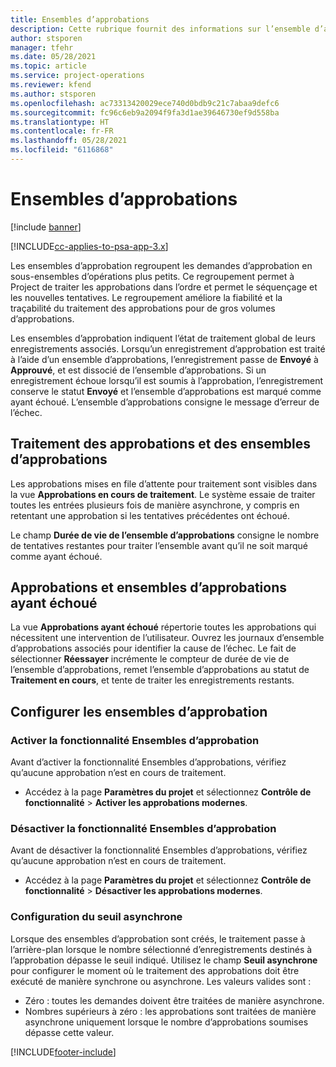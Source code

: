 ```yaml
---
title: Ensembles d’approbations
description: Cette rubrique fournit des informations sur l’ensemble d’approbation, les demandes et les sous-ensembles de ces opérations.
author: stsporen
manager: tfehr
ms.date: 05/28/2021
ms.topic: article
ms.service: project-operations
ms.reviewer: kfend
ms.author: stsporen
ms.openlocfilehash: ac73313420029ece740d0bdb9c21c7abaa9defc6
ms.sourcegitcommit: fc96c6eb9a2094f9fa3d1ae39646730ef9d558ba
ms.translationtype: HT
ms.contentlocale: fr-FR
ms.lasthandoff: 05/28/2021
ms.locfileid: "6116868"
---
```

# <a name="approval-sets"></a>Ensembles d’approbations

[!include [banner](../includes/psa-now-project-operations.md)]

[!INCLUDE[cc-applies-to-psa-app-3.x](../includes/cc-applies-to-psa-app-3x.md)]

Les ensembles d’approbation regroupent les demandes d’approbation en sous-ensembles d’opérations plus petits. Ce regroupement permet à Project de traiter les approbations dans l’ordre et permet le séquençage et les nouvelles tentatives. Le regroupement améliore la fiabilité et la traçabilité du traitement des approbations pour de gros volumes d’approbations.

Les ensembles d’approbation indiquent l’état de traitement global de leurs enregistrements associés. Lorsqu’un enregistrement d’approbation est traité à l’aide d’un ensemble d’approbations, l’enregistrement passe de **Envoyé** à **Approuvé**, et est dissocié de l’ensemble d’approbations. Si un enregistrement échoue lorsqu’il est soumis à l’approbation, l’enregistrement conserve le statut **Envoyé** et l’ensemble d’approbations est marqué comme ayant échoué. L’ensemble d’approbations consigne le message d’erreur de l’échec.

## <a name="processing-approvals-and-approval-sets"></a>Traitement des approbations et des ensembles d’approbations
Les approbations mises en file d’attente pour traitement sont visibles dans la vue **Approbations en cours de traitement**. Le système essaie de traiter toutes les entrées plusieurs fois de manière asynchrone, y compris en retentant une approbation si les tentatives précédentes ont échoué.

Le champ **Durée de vie de l’ensemble d’approbations** consigne le nombre de tentatives restantes pour traiter l’ensemble avant qu’il ne soit marqué comme ayant échoué.

## <a name="failed-approvals-and-approval-sets"></a>Approbations et ensembles d’approbations ayant échoué
La vue **Approbations ayant échoué** répertorie toutes les approbations qui nécessitent une intervention de l’utilisateur. Ouvrez les journaux d’ensemble d’approbations associés pour identifier la cause de l’échec.
Le fait de sélectionner **Réessayer** incrémente le compteur de durée de vie de l’ensemble d’approbations, remet l’ensemble d’approbations au statut de **Traitement en cours**, et tente de traiter les enregistrements restants.

## <a name="configure-approval-sets"></a>Configurer les ensembles d’approbation

###  <a name="enable-the-approval-sets-feature"></a>Activer la fonctionnalité Ensembles d’approbation
Avant d’activer la fonctionnalité Ensembles d’approbations, vérifiez qu’aucune approbation n’est en cours de traitement.

- Accédez à la page **Paramètres du projet** et sélectionnez **Contrôle de fonctionnalité** > **Activer les approbations modernes**.

### <a name="turn-off-the-approval-sets-feature"></a>Désactiver la fonctionnalité Ensembles d’approbation
Avant de désactiver la fonctionnalité Ensembles d’approbations, vérifiez qu’aucune approbation n’est en cours de traitement.

- Accédez à la page **Paramètres du projet** et sélectionnez **Contrôle de fonctionnalité** > **Désactiver les approbations modernes**.

### <a name="configuring-the-asynchronous-threshold"></a>Configuration du seuil asynchrone 
Lorsque des ensembles d’approbation sont créés, le traitement passe à l’arrière-plan lorsque le nombre sélectionné d’enregistrements destinés à l’approbation dépasse le seuil indiqué. Utilisez le champ **Seuil asynchrone** pour configurer le moment où le traitement des approbations doit être exécuté de manière synchrone ou asynchrone.
Les valeurs valides sont :

  - Zéro : toutes les demandes doivent être traitées de manière asynchrone. 
  - Nombres supérieurs à zéro : les approbations sont traitées de manière asynchrone uniquement lorsque le nombre d’approbations soumises dépasse cette valeur.

[!INCLUDE[footer-include](../includes/footer-banner.md)]
